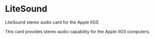 # LiteSound
LiteSound stereo audio card for the Apple IIGS



This card provides stereo audio capability for the Apple IIGS computers.
